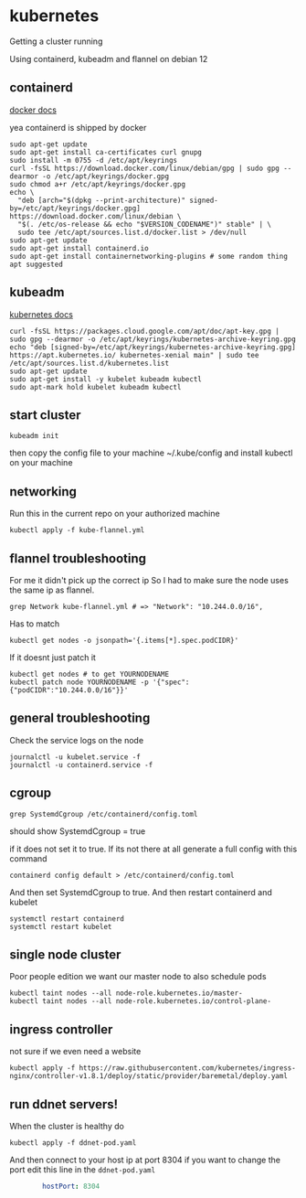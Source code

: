 # kubernetes
Getting a cluster running

Using containerd, kubeadm and flannel on debian 12

## containerd

[docker docs](https://docs.docker.com/engine/install/debian/)

yea containerd is shipped by docker

```
sudo apt-get update
sudo apt-get install ca-certificates curl gnupg
sudo install -m 0755 -d /etc/apt/keyrings
curl -fsSL https://download.docker.com/linux/debian/gpg | sudo gpg --dearmor -o /etc/apt/keyrings/docker.gpg
sudo chmod a+r /etc/apt/keyrings/docker.gpg
echo \
  "deb [arch="$(dpkg --print-architecture)" signed-by=/etc/apt/keyrings/docker.gpg] https://download.docker.com/linux/debian \
  "$(. /etc/os-release && echo "$VERSION_CODENAME")" stable" | \
  sudo tee /etc/apt/sources.list.d/docker.list > /dev/null
sudo apt-get update
sudo apt-get install containerd.io
sudo apt-get install containernetworking-plugins # some random thing apt suggested
```

## kubeadm

[kubernetes docs](https://kubernetes.io/docs/setup/production-environment/tools/kubeadm/install-kubeadm/)

```
curl -fsSL https://packages.cloud.google.com/apt/doc/apt-key.gpg | sudo gpg --dearmor -o /etc/apt/keyrings/kubernetes-archive-keyring.gpg
echo "deb [signed-by=/etc/apt/keyrings/kubernetes-archive-keyring.gpg] https://apt.kubernetes.io/ kubernetes-xenial main" | sudo tee /etc/apt/sources.list.d/kubernetes.list
sudo apt-get update
sudo apt-get install -y kubelet kubeadm kubectl
sudo apt-mark hold kubelet kubeadm kubectl
```

## start cluster

```
kubeadm init
```

then copy the config file to your machine ~/.kube/config
and install kubectl on your machine

## networking

Run this in the current repo on your authorized machine

```
kubectl apply -f kube-flannel.yml
```

## flannel troubleshooting

For me it didn't pick up the correct ip
So I had to make sure the node uses the same ip as flannel.

```
grep Network kube-flannel.yml # => "Network": "10.244.0.0/16",
```

Has to match

```
kubectl get nodes -o jsonpath='{.items[*].spec.podCIDR}'
```

If it doesnt just patch it

```
kubectl get nodes # to get YOURNODENAME
kubectl patch node YOURNODENAME -p '{"spec":{"podCIDR":"10.244.0.0/16"}}'
```

## general troubleshooting

Check the service logs on the node

```
journalctl -u kubelet.service -f
journalctl -u containerd.service -f
```

## cgroup

```
grep SystemdCgroup /etc/containerd/config.toml
```

should show SystemdCgroup = true

if it does not set it to true. If its not there at all generate a full config with this command

```
containerd config default > /etc/containerd/config.toml
```

And then set SystemdCgroup to true. And then restart containerd and kubelet

```
systemctl restart containerd
systemctl restart kubelet
```

## single node cluster

Poor people edition we want our master node to also schedule pods

```
kubectl taint nodes --all node-role.kubernetes.io/master-
kubectl taint nodes --all node-role.kubernetes.io/control-plane-
```

## ingress controller

not sure if we even need a website

```
kubectl apply -f https://raw.githubusercontent.com/kubernetes/ingress-nginx/controller-v1.8.1/deploy/static/provider/baremetal/deploy.yaml
```

## run ddnet servers!

When the cluster is healthy do

```
kubectl apply -f ddnet-pod.yaml
```

And then connect to your host ip at port 8304
if you want to change the port edit this line in the ``ddnet-pod.yaml``

```yaml
        hostPort: 8304
```

